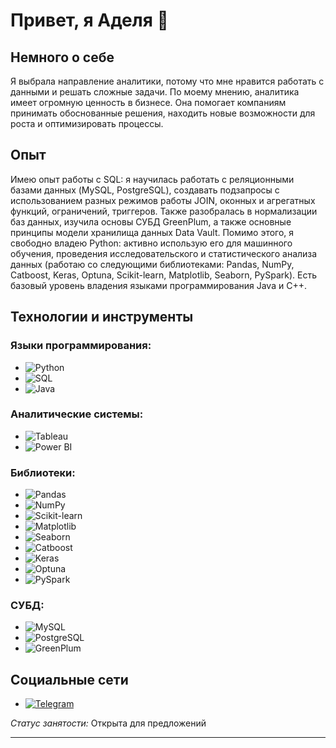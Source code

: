 # Привет, я Аделя 👋

## Немного о себе

Я выбрала направление аналитики, потому что мне нравится работать с данными и решать сложные задачи. По моему мнению, аналитика имеет огромную ценность в бизнесе. Она помогает компаниям принимать обоснованные решения, находить новые возможности для роста и оптимизировать процессы. 

## Опыт

Имею опыт работы с SQL: я научилась работать с реляционными базами данных (MySQL, PostgreSQL), создавать подзапросы с использованием разных режимов работы JOIN, оконных и агрегатных функций, ограничений, триггеров. Также разобралась в нормализации баз данных, изучила основы СУБД GreenPlum, a также основные принципы модели хранилища данных Data Vault. Помимо этого, я свободно владею Python: активно использую его для машинного обучения, проведения исследовательского и статистического анализа данных (работаю со следующими библиотеками: Pandas, NumPy, Catboost, Keras, Optuna, Scikit-learn, Matplotlib, Seaborn, PySpark). Есть базовый уровень владения языками программирования Java и C++.

## Технологии и инструменты

### Языки программирования:
- ![Python](https://img.shields.io/badge/Python-3776AB?style=flat&logo=python&logoColor=white)
- ![SQL](https://img.shields.io/badge/SQL-003B57?style=flat&logo=sql&logoColor=white) 
- ![Java](https://img.shields.io/badge/Java-007396?style=flat&logo=java&logoColor=white) 

### Аналитические системы:
- ![Tableau](https://img.shields.io/badge/Tableau-E97627?style=flat&logo=tableau&logoColor=white)
- ![Power BI](https://img.shields.io/badge/Power_BI-F2C94C?style=flat&logo=powerbi&logoColor=black) 

### Библиотеки:
- ![Pandas](https://img.shields.io/badge/Pandas-150458?style=flat&logo=pandas&logoColor=white) 
- ![NumPy](https://img.shields.io/badge/NumPy-013243?style=flat&logo=numpy&logoColor=white) 
- ![Scikit-learn](https://img.shields.io/badge/scikit--learn-F7931E?style=flat&logo=scikit-learn&logoColor=white) 
- ![Matplotlib](https://img.shields.io/badge/Matplotlib-003B57?style=flat&logo=matplotlib&logoColor=white) 
- ![Seaborn](https://img.shields.io/badge/Seaborn-30B5B5?style=flat&logo=seaborn&logoColor=white) 
- ![Catboost](https://img.shields.io/badge/Catboost-005EB8?style=flat&logo=catboost&logoColor=white) 
- ![Keras](https://img.shields.io/badge/Keras-D00000?style=flat&logo=keras&logoColor=white) 
- ![Optuna](https://img.shields.io/badge/Optuna-1C1C1C?style=flat&logo=optuna&logoColor=white) 
- ![PySpark](https://img.shields.io/badge/PySpark-E25A00?style=flat&logo=apache-spark&logoColor=white) 

### СУБД:
- ![MySQL](https://img.shields.io/badge/MySQL-4479A1?style=flat&logo=mysql&logoColor=white) 
- ![PostgreSQL](https://img.shields.io/badge/PostgreSQL-4169E1?style=flat&logo=postgresql&logoColor=white) 
- ![GreenPlum](https://img.shields.io/badge/Greenplum-00A859?style=flat&logo=greenplum&logoColor=white) 

## Социальные сети 

- [![Telegram](https://img.shields.io/badge/Telegram-26A5E4?style=flat&logo=telegram&logoColor=white)](https://t.me/delyaaa) 

*Статус занятости:* Открыта для предложений

---
